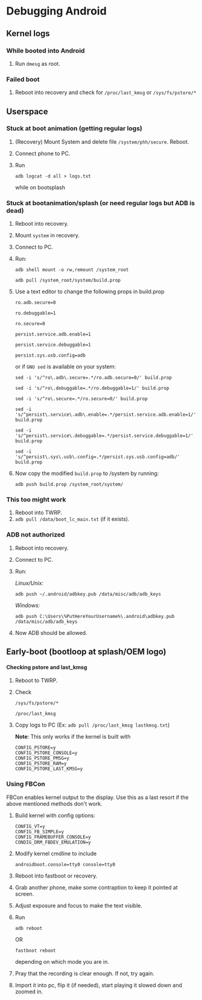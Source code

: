 # Debugging Android

## Kernel logs

### While booted into Android
1) Run `dmesg` as root. 

### Failed boot
1) Reboot into recovery and check for `/proc/last_kmsg` or `/sys/fs/pstore/*`

## Userspace

### Stuck at boot animation (getting regular logs)
1) (Recovery) Mount System and delete file `/system/phh/secure`. Reboot.
2) Connect phone to PC.
3) Run 

    ```adb logcat -d all > logs.txt```

    while on bootsplash

### Stuck at bootanimation/splash (or need regular logs but ADB is dead)
1) Reboot into recovery.
2) Mount `system` in recovery.
3) Connect to PC.
4) Run:

    ```adb shell mount -o rw,remount /system_root```

    ```adb pull /system_root/system/build.prop```

5) Use a text editor to change the following props in build.prop 

    `ro.adb.secure=0`
    
    `ro.debuggable=1`
    
    `ro.secure=0`
    
    `persist.service.adb.enable=1`
    
    `persist.service.debuggable=1`
    
    `persist.sys.usb.config=adb`

    or if `GNU sed` is available on your system:

    ```
    sed -i 's/^ro\.adb\.secure=.*/ro.adb.secure=0/' build.prop
    ```
    
    ```
    sed -i 's/^ro\.debuggable=.*/ro.debuggable=1/' build.prop
    ```
    
    ```
    sed -i 's/^ro\.secure=.*/ro.secure=0/' build.prop
    ```
    
    ```
    sed -i 's/^persist\.service\.adb\.enable=.*/persist.service.adb.enable=1/' build.prop
    ```
    
    ```
    sed -i 's/^persist\.service\.debuggable=.*/persist.service.debuggable=1/' build.prop
    ```
    
    ```
    sed -i 's/^persist\.sys\.usb\.config=.*/persist.sys.usb.config=adb/' build.prop
    ```

6) Now copy the modified `build.prop` to /system by running:
    
    ```
    adb push build.prop /system_root/system/
    ```

### This too might work
1) Reboot into TWRP.
2) `adb pull /data/boot_lc_main.txt` (if it exists).

### ADB not authorized
1) Reboot into recovery.
2) Connect to PC.
3) Run:

    *Linux/Unix:*
    
    ```adb push ~/.android/adbkey.pub /data/misc/adb/adb_keys```

    *Windows:*
    
    ```adb push C:\Users\%PutHereYourUsername%\.android\adbkey.pub /data/misc/adb/adb_keys```

4) Now ADB should be allowed.

## Early-boot (bootloop at splash/OEM logo)

#### Checking pstore and last_kmsg
1) Reboot to TWRP.
2) Check

    ```/sys/fs/pstore/*```

    ```/proc/last_kmsg```

3) Copy logs to PC (Ex: `adb pull /proc/last_kmsg lastkmsg.txt`)

    **Note**: This only works if the kernel is built with 
    ```
    CONFIG_PSTORE=y
    CONFIG_PSTORE_CONSOLE=y
    CONFIG_PSTORE_PMSG=y
    CONFIG_PSTORE_RAM=y
    CONFIG_PSTORE_LAST_KMSG=y
    ```

### Using FBCon

FBCon enables kernel output to the display. Use this as a last resort if the above mentioned methods don't work.

1) Build kernel with config options:
    ```
    CONFIG_VT=y
    CONFIG_FB_SIMPLE=y
    CONFIG_FRAMEBUFFER_CONSOLE=y
    CONDIG_DRM_FBDEV_EMULATION=y
    ```
2) Modify kernel cmdline to include

    ```
    androidboot.console=tty0 console=tty0
    ```

3) Reboot into fastboot or recovery.

4) Grab another phone, make some contraption to keep it pointed at screen.

5) Adjust exposure and focus to make the text visible.

6) Run
    ```
    adb reboot
    ```
    OR
    ```
    fastboot reboot
    ```
    depending on which mode you are in.

7) Pray that the recording is clear enough. If not, try again.

8) Import it into pc, flip it (if needed), start playing it slowed down and zoomed in.
